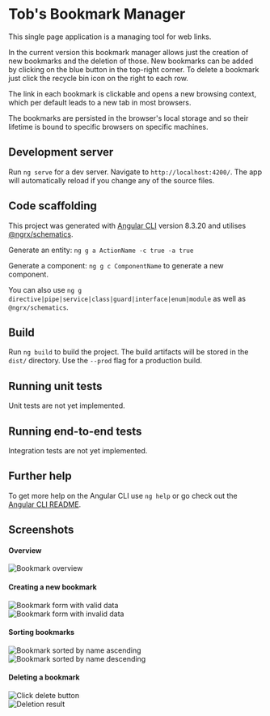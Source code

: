 # Tob's Bookmark Manager

This single page application is a managing tool for web links. 

In the current version this bookmark manager allows just the creation of 
new bookmarks and the deletion of those. New bookmarks can be added by 
clicking on the blue button in the top-right corner. To delete a bookmark 
just click the recycle bin icon on the right to each row.

The link in each bookmark is clickable and opens a new browsing context,
which per default leads to a new tab in most browsers.

The bookmarks are persisted in the browser's local storage and so their 
lifetime is bound to specific browsers on specific machines.

## Development server

Run `ng serve` for a dev server. Navigate to `http://localhost:4200/`. The app will automatically reload if you change any of the source files.

## Code scaffolding

This project was generated with [Angular CLI](https://github.com/angular/angular-cli) version 8.3.20 
and utilises [@ngrx/schematics](https://ngrx.io/guide/schematics).

Generate an entity: `ng g a ActionName -c true -a true`

Generate a component: `ng g c ComponentName` to generate a new component. 

You can also use `ng g directive|pipe|service|class|guard|interface|enum|module` as well as `@ngrx/schematics`.

## Build

Run `ng build` to build the project. The build artifacts will be stored in the `dist/` directory. Use the `--prod` flag for a production build.

## Running unit tests

Unit tests are not yet implemented.

## Running end-to-end tests

Integration tests are not yet implemented.

## Further help

To get more help on the Angular CLI use `ng help` or go check out the [Angular CLI README](https://github.com/angular/angular-cli/blob/master/README.md).

## Screenshots

#### Overview  
![Bookmark overview](/docs/overview.png "Bookmark overview")

#### Creating a new bookmark  
![Bookmark form with valid data](/docs/adding_new_bookmark.png "Bookmark form with valid data")  
![Bookmark form with invalid data](/docs/form_validation.png "Bookmark form with invalid data")

#### Sorting bookmarks  
![Bookmark sorted by name ascending](/docs/sorting_asc.png "Bookmark sorted by name ascending")  
![Bookmark sorted by name descending](/docs/sorting_desc.png "Bookmark sorted by name descending")

#### Deleting a bookmark  
![Click delete button](/docs/delete_button.png "Click delete button")  
![Deletion result](/docs/deleted_bookmark.png "Deletion result")
